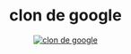 <div align="center" >
<h1> clon de google </h1>
  <a href= #><img src= https://media.giphy.com/media/vIAgrWroty4nMbpqT2/giphy.gif alt="clon de google"></a></div>